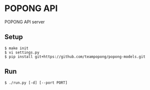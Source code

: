 # POPONG API

POPONG API server

## Setup

    $ make init
    $ vi settings.py 
    $ pip install git+https://github.com/teampopong/popong-models.git

## Run

    $ ./run.py [-d] [--port PORT]
